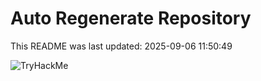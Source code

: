 # Auto Regenerate Repository

This README was last updated: 2025-09-06 11:50:49

 ![TryHackMe](https://tryhackme.com/badge/533634)